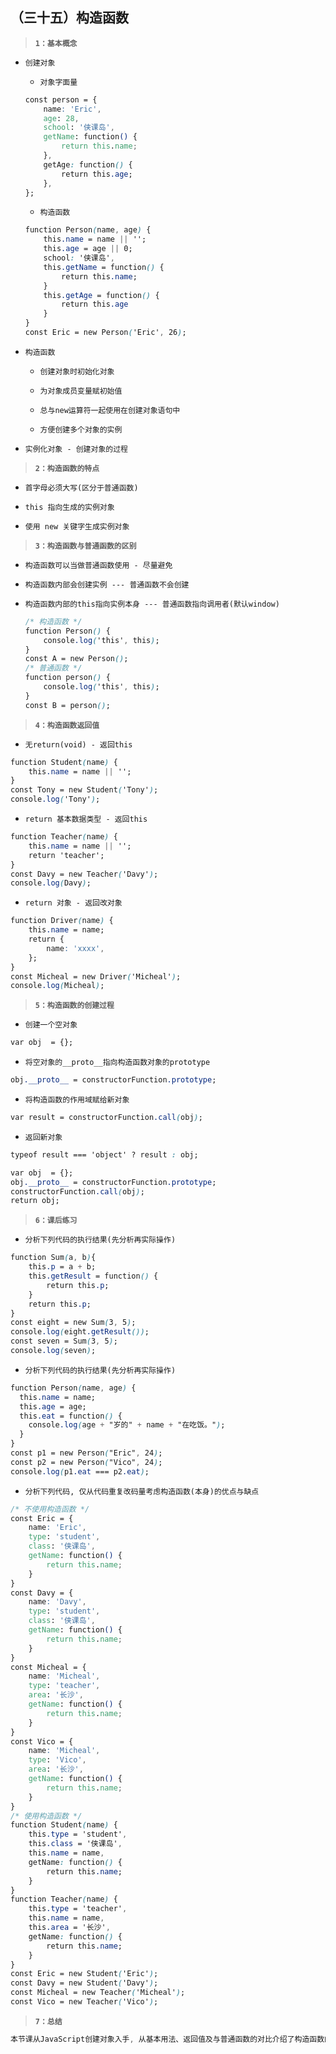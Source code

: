 ##  （三十五）构造函数

> **`1：基本概念`**
- `创建对象`

    - `对象字面量`
    ```css
    const person = {
        name: 'Eric',
        age: 28,
        school: '侠课岛',
        getName: function() {
            return this.name;
        },
        getAge: function() {
            return this.age;
        },
    };
    ```
    - `构造函数`
    ```css
    function Person(name, age) {
        this.name = name || '';
        this.age = age || 0;
        school: '侠课岛',
        this.getName = function() {
            return this.name;
        }
        this.getAge = function() {
            return this.age
        }
    }
    const Eric = new Person('Eric', 26);
    ```

- `构造函数`

    - `创建对象时初始化对象`

    - `为对象成员变量赋初始值`

    - `总与new运算符一起使用在创建对象语句中`

    - `方便创建多个对象的实例`

- `实例化对象 - 创建对象的过程`

> **`2：构造函数的特点`**

- `首字母必须大写(区分于普通函数)`

- `this 指向生成的实例对象`

- `使用 new 关键字生成实例对象`

> **`3：构造函数与普通函数的区别`**

- `构造函数可以当做普通函数使用 - 尽量避免`

- `构造函数内部会创建实例 --- 普通函数不会创建`

- `构造函数内部的this指向实例本身 --- 普通函数指向调用者(默认window)`
    ```css
    /* 构造函数 */
    function Person() {
        console.log('this', this);
    }
    const A = new Person();
    /* 普通函数 */
    function person() {
        console.log('this', this);
    }
    const B = person();
    ```

> **`4：构造函数返回值`**
- `无return(void) - 返回this`
```css
function Student(name) {
    this.name = name || '';
}
const Tony = new Student('Tony');
console.log('Tony');
```

- `return 基本数据类型 - 返回this`
```css
function Teacher(name) {
    this.name = name || '';
    return 'teacher';
}
const Davy = new Teacher('Davy');
console.log(Davy);
```

- `return 对象 - 返回改对象`
```css
function Driver(name) {
    this.name = name;
    return {
        name: 'xxxx',
    };
}
const Micheal = new Driver('Micheal');
console.log(Micheal);
```

> **`5：构造函数的创建过程`**
- `创建一个空对象`
```css
var obj  = {};  
```

- `将空对象的__proto__指向构造函数对象的prototype`

```css
obj.__proto__ = constructorFunction.prototype;  
```

- `将构造函数的作用域赋给新对象`
```css
var result = constructorFunction.call(obj);  
```

- `返回新对象`
```css
typeof result === 'object' ? result : obj; 
```
```css
var obj  = {};  
obj.__proto__ = constructorFunction.prototype;  
constructorFunction.call(obj);  
return obj;  
```
> **`6：课后练习`**
- `分析下列代码的执行结果(先分析再实际操作)`
```css
function Sum(a, b){  
    this.p = a + b;
    this.getResult = function() {
        return this.p;
    }
    return this.p;
}
const eight = new Sum(3, 5);
console.log(eight.getResult());
const seven = Sum(3, 5);
console.log(seven);
```
- `分析下列代码的执行结果(先分析再实际操作)`
```css
function Person(name, age) {
  this.name = name;
  this.age = age;
  this.eat = function() {
    console.log(age + "岁的" + name + "在吃饭。");
  }
}
const p1 = new Person("Eric", 24);
const p2 = new Person("Vico", 24);
console.log(p1.eat === p2.eat);
```

- `分析下列代码, 仅从代码重复改码量考虑构造函数(本身)的优点与缺点`
```css
/* 不使用构造函数 */
const Eric = {
    name: 'Eric',
    type: 'student',
    class: '侠课岛',
    getName: function() {
        return this.name;
    }
}
const Davy = {
    name: 'Davy',
    type: 'student',
    class: '侠课岛',
    getName: function() {
        return this.name;
    }
}
const Micheal = {
    name: 'Micheal',
    type: 'teacher',
    area: '长沙',
    getName: function() {
        return this.name;
    }
}
const Vico = {
    name: 'Micheal',
    type: 'Vico',
    area: '长沙',
    getName: function() {
        return this.name;
    }
}
/* 使用构造函数 */
function Student(name) {
    this.type = 'student',
    this.class = '侠课岛',
    this.name = name,
    getName: function() {
        return this.name;
    }
}
function Teacher(name) {
    this.type = 'teacher',
    this.name = name,
    this.area = '长沙',
    getName: function() {
        return this.name;
    }
}
const Eric = new Student('Eric');
const Davy = new Student('Davy');
const Micheal = new Teacher('Micheal');
const Vico = new Teacher('Vico');
```
> **`7：总结`**
```css
本节课从JavaScript创建对象入手, 从基本用法、返回值及与普通函数的对比介绍了构造函数的基本用法, 并抛出构造函数的执行过程
```